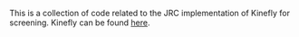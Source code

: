 This is a collection of code related to the JRC implementation of Kinefly
for screening.  Kinefly can be found [here](https://github.com/ssafarik/Kinefly).
